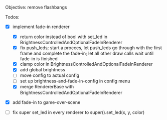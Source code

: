 Objective: remove flashbangs

Todos:
 - [x] implement fade-in renderer
    - [x] return color instead of bool with set_led in BrightnessControlledAndOptionalFadeInRenderer
    - [x] fix push_leds; start a procces, let push_leds go through with the first frame and complete the fade-in; let all other draw calls wait until fade-in is finished
    - [x] clamp color in BrightnessControlledAndOptionalFadeInRenderer
    - [x] add global brightness
    - [ ] move config to actual config
    - [ ] set up brightness-and-fade-in-config in config menu
    - [x] merge RendererBase with BrightnessControlledAndOptionalFadeInRenderer
 - [x] add fade-in to game-over-scene
 - [ ] fix super set_led in every renderer to super().set_led(x, y, color)

